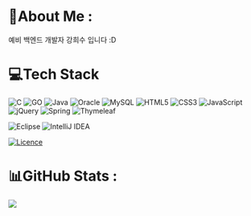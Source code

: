 # 💫About Me :
예비 백엔드 개발자 강희수 입니다 :D

# 💻Tech Stack
![C](https://img.shields.io/badge/c-%2300599C.svg?style=for-the-badge&logo=c&logoColor=white)
![GO](https://img.shields.io/badge/go-00ADD8.svg?style=for-the-badge&logo=go&logoColor=white)
![Java](https://img.shields.io/badge/java-%23ED8B00.svg?style=for-the-badge&logo=java&logoColor=white)
![Oracle](https://img.shields.io/badge/Oracle-F80000?style=for-the-badge&logo=oracle&logoColor=white)
![MySQL](https://img.shields.io/badge/mysql-%2300f.svg?style=for-the-badge&logo=mysql&logoColor=white)
![HTML5](https://img.shields.io/badge/html5-%23E34F26.svg?style=for-the-badge&logo=html5&logoColor=white)
![CSS3](https://img.shields.io/badge/css3-%231572B6.svg?style=for-the-badge&logo=css3&logoColor=white)
![JavaScript](https://img.shields.io/badge/javascript-%23323330.svg?style=for-the-badge&logo=javascript&logoColor=%23F7DF1E)
![jQuery](https://img.shields.io/badge/jquery-%230769AD.svg?style=for-the-badge&logo=jquery&logoColor=white)
![Spring](https://img.shields.io/badge/spring-%236DB33F.svg?style=for-the-badge&logo=spring&logoColor=white)
![Thymeleaf](https://img.shields.io/badge/Thymeleaf-%23005C0F.svg?style=for-the-badge&logo=Thymeleaf&logoColor=white)

![Eclipse](https://img.shields.io/badge/Eclipse-FE7A16.svg?style=for-the-badge&logo=Eclipse&logoColor=white)
![IntelliJ IDEA](https://img.shields.io/badge/IntelliJIDEA-000000.svg?style=for-the-badge&logo=intellij-idea&logoColor=white)

[![Licence](https://img.shields.io/github/license/Ileriayo/markdown-badges?style=for-the-badge)](./LICENSE)
# 📊GitHub Stats :



![](https://github-readme-stats.vercel.app/api?username=devheesukang&theme=react&hide_border=true&include_all_commits=true&count_private=false) &nbsp;  &nbsp;  &nbsp;  &nbsp; 
<!-- ![](https://github-readme-stats.vercel.app/api/top-langs/?username=devheesukang&theme=react&hide_border=true&include_all_commits=true&count_private=false&layout=compact) -->
<!-- ## 🏆GitHub Trophies
![](https://github-profile-trophy.vercel.app/?username=devheesukang&theme=discord&no-frame=false&no-bg=false&margin-w=4) -->
